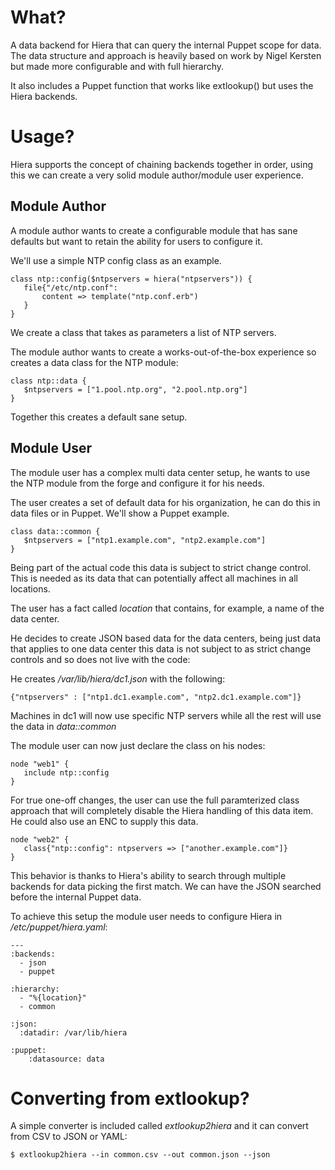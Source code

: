 What?
=====

A data backend for Hiera that can query the internal Puppet
scope for data.  The data structure and approach is heavily
based on work by Nigel Kersten but made more configurable and
with full hierarchy.

It also includes a Puppet function that works like extlookup()
but uses the Hiera backends.

Usage?
======

Hiera supports the concept of chaining backends together in order,
using this we can create a very solid module author/module user
experience.

Module Author
-------------

A module author wants to create a configurable module that has sane
defaults but want to retain the ability for users to configure it.

We'll use a simple NTP config class as an example.

    class ntp::config($ntpservers = hiera("ntpservers")) {
       file{"/etc/ntp.conf":
           content => template("ntp.conf.erb")
       }
    }

We create a class that takes as parameters a list of NTP servers.

The module author wants to create a works-out-of-the-box experience
so creates a data class for the NTP module:

    class ntp::data {
       $ntpservers = ["1.pool.ntp.org", "2.pool.ntp.org"]
    }

Together this creates a default sane setup.

Module User
-----------

The module user has a complex multi data center setup, he wants to use
the NTP module from the forge and configure it for his needs.

The user creates a set of default data for his organization, he can do
this in data files or in Puppet.  We'll show a Puppet example.

    class data::common {
       $ntpservers = ["ntp1.example.com", "ntp2.example.com"]
    }

Being part of the actual code this data is subject to strict change
control.  This is needed as its data that can potentially affect all
machines in all locations.

The user has a fact called _location_ that contains, for example, a name
of the data center.

He decides to create JSON based data for the data centers, being just data
that applies to one data center this data is not subject to as strict
change controls and so does not live with the code:

He creates _/var/lib/hiera/dc1.json_ with the following:

    {"ntpservers" : ["ntp1.dc1.example.com", "ntp2.dc1.example.com"]}

Machines in dc1 will now use specific NTP servers while all the rest will
use the data in _data::common_

The module user can now just declare the class on his nodes:

    node "web1" {
       include ntp::config
    }

For true one-off changes, the user can use the full paramterized class approach
that will completely disable the Hiera handling of this data item.  He could
also use an ENC to supply this data.

    node "web2" {
       class{"ntp::config": ntpservers => ["another.example.com"]}
    }

This behavior is thanks to Hiera's ability to search through multiple backends
for data picking the first match.  We can have the JSON searched before the internal
Puppet data.

To achieve this setup the module user needs to configure Hiera in _/etc/puppet/hiera.yaml_:

    ---
    :backends:
      - json
      - puppet

    :hierarchy:
      - "%{location}"
      - common

    :json:
      :datadir: /var/lib/hiera

    :puppet:
        :datasource: data

Converting from extlookup?
==========================

A simple converter is included called _extlookup2hiera_ and it can convert from CSV to JSON or YAML:

    $ extlookup2hiera --in common.csv --out common.json --json
